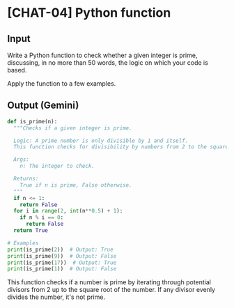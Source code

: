 # [CHAT-04] Python function

## Input

Write a Python function to check whether a given integer is prime, discussing, in no more than 50 words, the logic on which your code is based.

Apply the function to a few examples. 

## Output (Gemini)

```python
def is_prime(n):
  """Checks if a given integer is prime.

  Logic: A prime number is only divisible by 1 and itself. 
  This function checks for divisibility by numbers from 2 to the square root of n.

  Args:
    n: The integer to check.

  Returns:
    True if n is prime, False otherwise.
  """
  if n <= 1:
    return False
  for i in range(2, int(n**0.5) + 1):
    if n % i == 0:
      return False
  return True

# Examples
print(is_prime(2))  # Output: True
print(is_prime(9))  # Output: False
print(is_prime(17))  # Output: True
print(is_prime(1))  # Output: False 
```

This function checks if a number is prime by iterating through potential divisors from 2 up to the square root of the number. If any divisor evenly divides the number, it's not prime.

